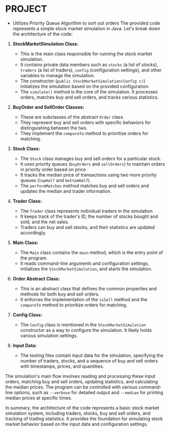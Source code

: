 # PROJECT
- Utilizes Priority Queue Algorithm to sort out orders
The provided code represents a simple stock market simulation in Java. Let's break down the architecture of the code:

1. **StockMarketSimulation Class:**
   - This is the main class responsible for running the stock market simulation.
   - It contains private data members such as `stocks` (a list of stocks), `traders` (a list of traders), `config` (configuration settings), and other variables to manage the simulation.
   - The constructor (`public StockMarketSimulation(Config c)`) initializes the simulation based on the provided configuration.
   - The `simulate()` method is the core of the simulation. It processes orders, matches buy and sell orders, and tracks various statistics.

2. **BuyOrder and SellOrder Classes:**
   - These are subclasses of the abstract `Order` class.
   - They represent buy and sell orders with specific behaviors for distinguishing between the two.
   - They implement the `compareTo` method to prioritize orders for matching.

3. **Stock Class:**
   - The `Stock` class manages buy and sell orders for a particular stock.
   - It uses priority queues (`buyOrders` and `sellOrders`) to maintain orders in priority order based on price.
   - It tracks the median price of transactions using two more priority queues (`topHalf` and `bottomHalf`).
   - The `performMatches` method matches buy and sell orders and updates the median and trader information.

4. **Trader Class:**
   - The `Trader` class represents individual traders in the simulation.
   - It keeps track of the trader's ID, the number of stocks bought and sold, and the net sales.
   - Traders can buy and sell stocks, and their statistics are updated accordingly.

5. **Main Class:**
   - The `Main` class contains the `main` method, which is the entry point of the program.
   - It reads command-line arguments and configuration settings, initializes the `StockMarketSimulation`, and starts the simulation.

6. **Order Abstract Class:**
   - This is an abstract class that defines the common properties and methods for both buy and sell orders.
   - It enforces the implementation of the `isSell` method and the `compareTo` method to prioritize orders for matching.

7. **Config Class:**
   - The `Config` class is mentioned in the `StockMarketSimulation` constructor as a way to configure the simulation. It likely holds various simulation settings.

8. **Input Data:**
   - The testing files contain input data for the simulation, specifying the number of traders, stocks, and a sequence of buy and sell orders with timestamps, prices, and quantities.

The simulation's main flow involves reading and processing these input orders, matching buy and sell orders, updating statistics, and calculating the median prices. The program can be controlled with various command-line options, such as `--verbose` for detailed output and `--median` for printing median prices at specific times.

In summary, the architecture of the code represents a basic stock market simulation system, including traders, stocks, buy and sell orders, and tracking of trading statistics. It provides the foundation for simulating stock market behavior based on the input data and configuration settings.
